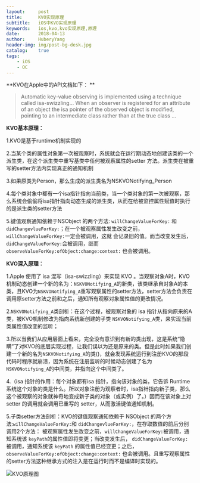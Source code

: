 ```yaml
--- 
layout:     post                      
title:      KVO实现原理
subtitle:   iOS中KVO实现原理
keywords:   ios,kvo,kvo实现原理,原理
date:       2018-04-13               
author:     HuberyYang                
header-img: img/post-bg-desk.jpg
catalog:    true                     
tags:                             
    - iOS
    - OC
---
```


**KVO在Apple中的API文档如下： **

> Automatic key-value observing is implemented using a technique called isa-swizzling… When an observer is registered for an attribute of an object the isa pointer of the observed object is modified, pointing to an intermediate class rather than at the true class … 

**KVO基本原理：**

 1.KVO是基于runtime机制实现的 
 
 2.当某个类的属性对象第一次被观察时，系统就会在运行期动态地创建该类的一个派生类，在这个派生类中重写基类中任何被观察属性的setter 方法。派生类在被重写的setter方法内实现真正的通知机制 

 3.如果原类为Person，那么生成的派生类名为NSKVONotifying_Person 
 
 4.每个类对象中都有一个isa指针指向当前类，当一个类对象的第一次被观察，那么系统会偷偷将isa指针指向动态生成的派生类，从而在给被监控属性赋值时执行的是派生类的setter方法 
 
 5.键值观察通知依赖于NSObject 的两个方法: `willChangeValueForKey:` 和 `didChangevlueForKey:`；在一个被观察属性发生改变之前， `willChangeValueForKey:`一定会被调用，这就 会记录旧的值。而当改变发生后，`didChangeValueForKey:`会被调用，继而 `observeValueForKey:ofObject:change:context:` 也会被调用。 

**KVO深入原理：**

 1.Apple 使用了 isa 混写（isa-swizzling）来实现 KVO 。当观察对象A时，KVO机制动态创建一个新的名为：`NSKVONotifying_A`的新类，该类继承自对象A的本类，且KVO为`NSKVONotifying_A`重写观察属性的setter方法，setter方法会负责在调用原setter方法之前和之后，通知所有观察对象属性值的更改情况。 
 
 2.`NSKVONotifying_A`类剖析：在这个过程，被观察对象的 isa 指针从指向原来的A类，被KVO机制修改为指向系统新创建的子类 `NSKVONotifying_A`类，来实现当前类属性值改变的监听； 
 
 3.所以当我们从应用层面上看来，完全没有意识到有新的类出现，这是系统“隐瞒”了对KVO的底层实现过程，让我们误以为还是原来的类。但是此时如果我们创建一个新的名为`NSKVONotifying_A`的类()，就会发现系统运行到注册KVO的那段代码时程序就崩溃，因为系统在注册监听的时候动态创建了名为`NSKVONotifying_A`的中间类，并指向这个中间类了。 
 
 4.（isa 指针的作用：每个对象都有isa 指针，指向该对象的类，它告诉 Runtime 系统这个对象的类是什么。所以对象注册为观察者时，isa指针指向新子类，那么这个被观察的对象就神奇地变成新子类的对象（或实例）了。）因而在该对象上对 setter 的调用就会调用已重写的 setter，从而激活键值通知机制。 
 
 5.子类setter方法剖析：KVO的键值观察通知依赖于 NSObject 的两个方法:`willChangeValueForKey:`和 `didChangevlueForKey:`，在存取数值的前后分别调用2个方法： 被观察属性发生改变之前，`willChangeValueForKey:`被调用，通知系统该 `keyPath`的属性值即将变更；当改变发生后， `didChangeValueForKey: `被调用，通知系统该 `keyPath` 的属性值已经变更；之后，`observeValueForKey:ofObject:change:context:` 也会被调用。且重写观察属性的setter方法这种继承方式的注入是在运行时而不是编译时实现的。 

![KVO原理图](https://huberyblog.oss-cn-hangzhou.aliyuncs.com/20180413/68ce11b3cb138fb1782413837315a1f6.png)



